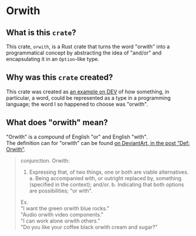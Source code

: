 # Orwith

## What is this `crate`?
This crate, `orwith`, is a Rust crate that turns the word "orwith" into a programmatical concept by abstracting the idea of "and/or" and encapsulating it in an `Option`-like type.

## Why was this `crate` created?
This crate was created as [an example on DEV](https://dev.to/baenencalin/orwith-as-a-programmatical-concept-3eoc) of how something, in particular, a word, could be represented as a type in a programming language; the word I so happened to choose was "orwith".

## What does "orwith" mean?
"Orwith" is a compound of English "or" and English "with".  
The definition can for "orwith" can be found [on DeviantArt, in the post “Def: Orwith”](https://www.deviantart.com/kattytheenby/journal/Def-Orwith-950684792).  
> conjunction. Orwith:
>   1. Expressing that, of two things, one or both are viable alternatives.
>     a. Being accompanied with, or outright replaced by, something (specified in the context); and/or.
>     b. Indicating that both options are possibilities; "or with".
> 
> Ex.  
>   "I want the green orwith blue rocks."  
>   "Audio orwith video components."  
>   "I can work alone orwith others."  
>   "Do you like your coffee black orwith cream and sugar?"